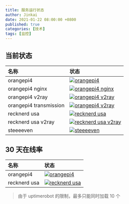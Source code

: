 ```yaml
---
title: 服务运行状态
author: Jinkai
date: 2021-01-22 08:00:00 +0800
published: true
categories: [技术]
tags: [监控]
---
```


## 当前状态

| 名称                   | 状态                                                                                                                         |
| :--------------------- | :--------------------------------------------------------------------------------------------------------------------------- |
| orangepi4              | [![orangepi4](https://img.shields.io/uptimerobot/status/m793591469-a6142d4cc442389b7edc71cf?style=for-the-badge)]()          |
| orangepi4 nginx        | [![orangepi4 nginx](https://img.shields.io/uptimerobot/status/m793591512-bbafd6c76c25bcef5bd2ef0e?style=for-the-badge)]()    |
| orangepi4 v2ray        | [![orangepi4 v2ray](https://img.shields.io/uptimerobot/status/m793591519-9d491443e32830d2c0035b10?style=for-the-badge)]()    |
| orangepi4 transmission | [![orangepi4 v2ray](https://img.shields.io/uptimerobot/status/m793592185-8ef88a264e6252c1f52702a6?style=for-the-badge)]()    |
| recknerd usa           | [![recknerd usa](https://img.shields.io/uptimerobot/status/m793591483-d74b02ec52756725bef7586a?style=for-the-badge)]()       |
| recknerd usa v2ray     | [![recknerd usa v2ray](https://img.shields.io/uptimerobot/status/m793591572-00c18f7a69cc3924893eba26?style=for-the-badge)]() |
| steeeeven              | [![steeeeven](https://img.shields.io/uptimerobot/status/m793592211-6f5e4da54a376e4e104f37c2?style=for-the-badge)]()          |

## 30 天在线率

| 名称         | 状态                                                                                                                  |
| :----------- | :-------------------------------------------------------------------------------------------------------------------- |
| orangepi4    | [![orangepi4](https://img.shields.io/uptimerobot/ratio/m793591469-a6142d4cc442389b7edc71cf?style=for-the-badge)]()    |
| recknerd usa | [![recknerd usa](https://img.shields.io/uptimerobot/ratio/m793591483-d74b02ec52756725bef7586a?style=for-the-badge)]() |

> 由于 uptimerobot 的限制，最多只能同时加载 10 个
